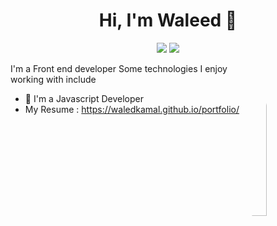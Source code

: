 
<h1 align="center">Hi, I'm Waleed 👋</h1>
<p align="center">
    <a href="https://twitter.com/waledk3mal"><img src="https://img.shields.io/badge/twitter-%231FA1F1?style=flat&logo=twitter&logoColor=white"/></a>
    <a href="https://www.linkedin.com/in/waledkamal"><img src="https://img.shields.io/badge/linkedin-%230177B5?style=flat&logo=linkedin&logoColor=white"/></a>
  </p>
  
  <img style="border-radius:50%" src="https://avatars.githubusercontent.com/u/55249888?v=4" align="right" width="25%"/>

I'm a Front end developer  Some technologies I enjoy working with include 



- 🔭 I'm a Javascript Developer
- My Resume : https://waledkamal.github.io/portfolio/
